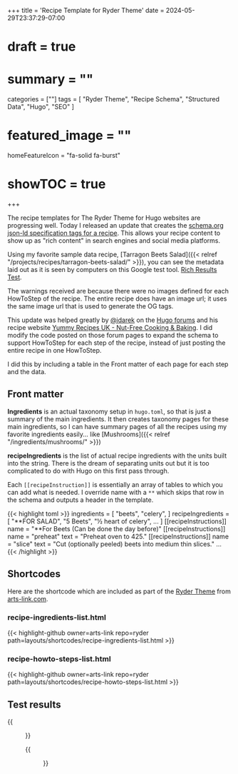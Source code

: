+++
title = 'Recipe Template for Ryder Theme'
date = 2024-05-29T23:37:29-07:00
# draft = true
# summary = ""
categories = [""]
tags = [
  "Ryder Theme",
  "Recipe Schema",
  "Structured Data",
  "Hugo",
  "SEO"
  ]
# featured_image = ""
homeFeatureIcon = "fa-solid fa-burst"
# showTOC = true
+++

The recipe templates for The Ryder Theme for Hugo websites are progressing well. Today I released an update that creates the [schema.org json-ld specification tags for a recipe](https://schema.org/Recipe). This allows your recipe content to show up as "rich content" in search engines and social media platforms.

Using my favorite sample data recipe, [Tarragon Beets Salad]({{< relref "/projects/recipes/tarragon-beets-salad/" >}}), you can see the metadata laid out as it is seen by computers on this Google test tool. [Rich Results Test](https://search.google.com/test/rich-results/result?id=otdbKRI_M7PHdQRtKocn5g).

The warnings received are because there were no images defined for each HowToStep of the recipe. The entire recipe does have an image url; it uses the same image url that is used to generate the OG tags.

This update was helped greatly by [@idarek](https://discourse.gohugo.io/u/idarek/summary) on the [Hugo forums](https://discourse.gohugo.io/t/a-little-side-project-new-hugo-based-website-yummyrecipes-uk/38328) and his recipe website [Yummy Recipes UK - Nut-Free Cooking & Baking](https://yummyrecipes.uk/). I did modify the code posted on those forum pages to expand the schema to support HowToStep for each step of the recipe, instead of just posting the entire recipe in one HowToStep.

I did this by including a table in the Front matter of each page for each step and the data.

## Front matter

**Ingredients** is an actual taxonomy setup in `hugo.toml`, so that is just a summary of the main ingredients.  It then creates taxonomy pages for these main ingredients, so I can have summary pages of all the recipes using my favorite ingredients easily... like [Mushrooms]({{< relref "/ingredients/mushrooms/" >}})

**recipeIngredients** is the list of actual recipe ingredients with the units built into the string. There is the dream of separating units out but it is too complicated to do with Hugo on this first pass through.

Each `[[recipeInstruction]]` is essentially an array of tables to which you can add what is needed. I override name with a `**` which skips that row in the schema and outputs a header in the template.

{{< highlight toml >}}
ingredients = [
  "beets",
  "celery",
]
recipeIngredients = [
    "**FOR SALAD",
    "5 Beets",
    "½ heart of celery",
    ...
]
[[recipeInstructions]]
  name = "**For Beets (Can be done the day before)"
[[recipeInstructions]]
  name = "preheat"
  text = "Preheat oven to 425."
[[recipeInstructions]]
  name = "slice"
  text = "Cut (optionally peeled) beets into medium thin slices."
  ...
{{< /highlight >}}

## Shortcodes

Here are the shortcode which are included as part of the [Ryder Theme](https://github.com/arts-link/ryder) from [arts-link.com](https://www.arts-link.com/).

### recipe-ingredients-list.html
{{< highlight-github owner=arts-link repo=ryder path=layouts/shortcodes/recipe-ingredients-list.html  >}}

### recipe-howto-steps-list.html
{{< highlight-github owner=arts-link repo=ryder path=layouts/shortcodes/recipe-howto-steps-list.html  >}}


## Test results

{{<figure src="test-results.png" id="test1" title="Test results from the google rich results tool.">}}

{{<figure src="screencapture-search-google-test-rich-results-result-r-recipes.png" title="Recipe details from the google rich results tool.">}}